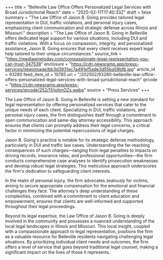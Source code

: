 +++
title = "Belleville Law Office Offers Personalized Legal Services with Broad Jurisdictional Reach"
date = "2025-02-11T17:40:33Z"
draft = false
summary = "The Law Office of Jason B. Going provides tailored legal representation in DUI, traffic violations, and personal injury cases, emphasizing client communication and strategic defense across Illinois and Missouri."
description = "The Law Office of Jason B. Going in Belleville offers dedicated legal support for various situations, including DUI and traffic violations. With a focus on compassion, integrity, and personalized assistance, Jason B. Going ensures that every client receives expert legal help tailored to their unique circumstances."
source_link = "https://mediawiretoday.com/compassionate-legal-representation-you-can-trust-347539"
enclosure = "https://cdn.newsramp.app/press-services/newsimage/bb3d3931ec7a491ef5ade3d55ba59bfb.jpg"
article_id = 93280
feed_item_id = 10785
url = "/202502/93280-belleville-law-office-offers-personalized-legal-services-with-broad-jurisdictional-reach"
qrcode = "https://cdn.newsramp.app/press-services/qrcode/252/11/joltmOZs.webp"
source = "Press Services"
+++

<p>The Law Office of Jason B. Going in Belleville is setting a new standard for legal representation by offering personalized services that cater to the unique needs of each client. Specializing in DUI, traffic violations, and personal injury cases, the firm distinguishes itself through a commitment to open communication and same-day attorney accessibility. This approach ensures that clients can promptly address their legal concerns, a critical factor in minimizing the potential repercussions of legal charges.</p><p>Jason B. Going's practice is notable for its strategic defense methodology, particularly in DUI and traffic law cases. Understanding the far-reaching consequences of such charges—ranging from legal penalties to impacts on driving records, insurance rates, and professional opportunities—the firm conducts comprehensive case analyses to identify prosecution weaknesses and develop robust legal strategies. This meticulous approach underscores the firm's dedication to safeguarding client interests.</p><p>In the realm of personal injury, the firm advocates zealously for victims, aiming to secure appropriate compensation for the emotional and financial challenges they face. The attorney's deep understanding of these complexities, combined with a commitment to client education and empowerment, ensures that clients are well-informed and supported throughout their legal proceedings.</p><p>Beyond its legal expertise, the Law Office of Jason B. Going is deeply involved in the community and possesses a nuanced understanding of the local legal landscapes in Illinois and Missouri. This local insight, coupled with a compassionate approach to legal representation, positions the firm as a valuable resource for Belleville residents navigating challenging legal situations. By prioritizing individual client needs and outcomes, the firm offers a level of service that goes beyond traditional legal counsel, making a significant impact on the lives of those it represents.</p>